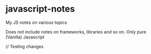 # javascript-notes
My JS notes on various topics

Does not include notes on frameworks, libraries and so on. Only pure (Vanilla) Javascript

// Testing changes